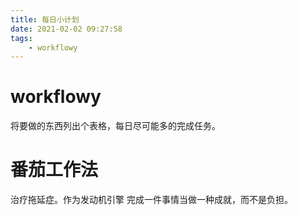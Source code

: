 ```yaml
---
title: 每日小计划
date: 2021-02-02 09:27:58
tags: 
	- workflowy
---
```



<!-- more -->

# workflowy
将要做的东西列出个表格，每日尽可能多的完成任务。

# 番茄工作法
治疗拖延症。作为发动机引擎
完成一件事情当做一种成就，而不是负担。

